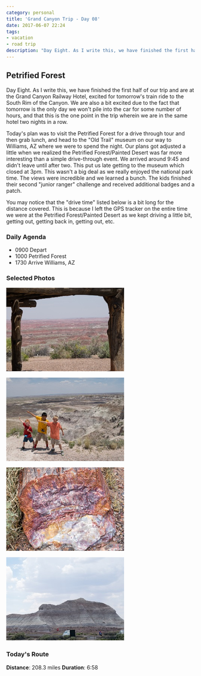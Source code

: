 ```yaml
---
category: personal
title: 'Grand Canyon Trip - Day 08'
date: 2017-06-07 22:24
tags:
- vacation
- road trip
description: "Day Eight. As I write this, we have finished the first half of our trip and are at the Grand Canyon Railway Hotel, excited for tomorrow's train ride to the South Rim of the Canyon. We are also a bit excited due to the fact that tomorrow is the only day we won't pile into the car for some number of hours, and that this is the one point in the trip wherein we are in the same hotel two nights in a row."
---
```


## Petrified Forest
Day Eight. As I write this, we have finished the first half of our trip and are at the Grand Canyon Railway Hotel, excited for tomorrow's train ride to the South Rim of the Canyon. We are also a bit excited due to the fact that tomorrow is the only day we won't pile into the car for some number of hours, and that this is the one point in the trip wherein we are in the same hotel two nights in a row.

Today's plan was to visit the Petrified Forest for a drive through tour and then grab lunch, and head to the "Old Trail" museum on our way to Williams, AZ where we were to spend the night. Our plans got adjusted a little when we realized the Petrified Forest/Painted Desert was far more interesting than a simple drive-through event. We arrived around 9:45 and didn't leave until after two. This put us late getting to the museum which closed at 3pm. This wasn't a big deal as we really enjoyed the national park time. The views were incredible and we learned  a bunch. The kids finished their second "junior ranger" challenge and received additional badges and a patch.

You may notice that the "drive time" listed below is a bit long for the distance covered. This is because I left the GPS tracker on the entire time we were at the Petrified Forest/Painted Desert as we kept driving a little bit, getting out, getting back in, getting out, etc.


### Daily Agenda
- 0900 Depart
- 1000 Petrified Forest
- 1730 Arrive Williams, AZ


### Selected Photos
<div>

<a class="example-image-link" href="/images/DSC_0515.jpg" data-lightbox="daily-1" data-title="The views went on forever"><img class="example-image lb_image" src="/images/DSC_0515_thumb.jpg" alt="image-1" /></a>

<a class="example-image-link" href="/images/DSC_0563.jpg" data-lightbox="daily-1" data-title="My boys imitating Mr. Stephen"><img class="example-image lb_image_right" src="/images/DSC_0563_thumb.jpg" alt="image-1" /></a>

<a class="example-image-link" href="/images/DSC_0592.jpg" data-lightbox="daily-1" data-title="Example of 'raw' petrified wood"><img class="example-image lb_image" src="/images/DSC_0592_thumb.jpg" alt="image-1" /></a>

<a class="example-image-link" href="/images/DSC_0596.jpg" data-lightbox="daily-1" data-title="One of the many striped hills"><img class="example-image lb_image_right" src="/images/DSC_0596_thumb.jpg" alt="image-1" /></a>

</div>

### Today's Route
__Distance__: 208.3 miles __Duration__: 6:58

<div id="map"></div>
<script>
    var stops = [
        {name: 'Comfort Inn', lat: 34.9353902, lon: -110.1352302},
        {name: 'Petrified Forest National Park', lat: 34.9849849, lon: -109.9189539},
        {name: 'The Grand Canyon Railway Hotel', lat: 35.2519747, lon: -112.1936513},
    ];

    var encoded_route = "gketEhpf_Td^j^n\\z\\r^z^|VbS_Nci@cYom@cc@mg@al@}[gq@qToh@ag@sf@yl@mh@}n@wh@wo@qb@ov@{Vuz@{M}aA}J{cAcKwcAkKucAeKwcA}JwcAeK_dAuHydAZ_eAx@keAoDaeAyE{dAiGsdAgK{cAqK_dAiKucAuKicAsPebA}V}~@a]a{@}`@kw@m\\}p@g[gp@}Zwo@{Zwo@e[cp@{Zqo@}Z}o@}Zuo@iVyp@{]bJcTiP_]wQ}@xc@ca@_Lg^f`@gCza@xHxp@jYaf@nm@iSzUla@p\\|m@hw@vEhd@cWpr@{Hbl@^nc@b@zb@`@`c@`@|d@b@di@aF~a@cHvc@y@nh@}Eji@sSph@rM|e@cH@\\`b@ka@r_@cz@fO{k@p^tUfo@jZ~|@fS``@qPoAw`A}Uor@_g@s\\aZiUePpK|YxZp_@z@nk@zZtCht@r@x`A`k@jCnc@hBn_@jLj^dUpd@vUSp]v_@vTTzTpEyd@|a@iY|a@uJtc@oFvb@yGhl@`Zl^|Rn`@|W`c@rZh[xm@h[df@|Ovo@nY`m@dLj_A`Qje@|Xtu@WhIkPir@lPzm@zWpl@hRle@fb@`f@la@vh@~^dVeS~k@m^bj@yf@fe@ei@tf@kj@vg@sj@xg@_j@ng@qi@rh@s^hm@sSdt@yMnz@eNl{@}Mtz@{Nlz@mOv{@kOf|@_Ozz@eOb{@yOf}@qOz|@uOt|@eNz~@kMn}@gMj~@`Gx|@}Brx@iId|@gI|{@oIr{@oKfx@wTxT}m@kHkk@qBk]eJfFzRhFr_AhOr_AvRf_AqEjcAaGbcA_GdcAkGhcA{Qn_Aq^nx@sc@zs@sc@ps@ek@ri@ga@tt@gXv|@qXp|@oXt|@EjbA\\vcAoGfcA{IvbAwIvbAsIzbA{IzbAsItbAwIxbAoIvbA{H|_AyCrcAiBzcAcB|cAaB|cA_BzcA{AjcAeB|_AuH|aAmPx`AwTv~@wTv~@wTt~@wTx~@sTx~@wTv~@_Uv~@wTt~@wHdbAiApcAuPp`AyPp`AyPr`AyTh~@mn@lc@cr@xZ}Ztx@ThdA|FhcAAxcA}JlbAmObaAeRb`AaRb`AaR|_AgRz_AaRb`A_R~_A{Qb`AoQh~@aR``AaRd`A_Rb`AcRd`AuRt_A{Tx~@cTb_AePv`AsJnbA}H|bA_IvbAwHbcAgHraAsAvy@uJbw@sFr^_Int@sKty@mKh~@iGfaAiF~cAgFfdAgFbdAaHrcAiIvcAoB~cAzF~bAgEjdAkEhdAgEfdAgF`dAeLpbAqTx_AoVt~@_V|}@sVh_AiVl~@iVt~@kVt~@cVv~@eV`~@gV~}@oMtaAlTr_AMfaA_Xf~@{Wx}@sW|}@yWz}@wWz}@yW|}@yWz}@{Wv}@wXd}@oXh}@qVd~@h@rdA~ApcAaApdAaAvdA_AzcArDfdAmJpcAaK`~@sGr_AsKz`AqN~aAqNfbAuMtaA{KdcAc@|dA~J|bAjVz{@|Yzj@lb@zm@`f@hr@ld@ps@p]fz@di@hl@lc@xn@pId_AyRz_AsV`y@qLb}@wKj}@wPbaA_Sz~@cSb`AqWj}@mSh~@cOzbAk[dz@ak@jk@oWp}@od@vs@}\\lz@q[l{@s[r{@m[l{@mZd|@gPnaAaCndAbH~cApChdAsVr}@uJ~bAcNfcAkJrbAlKb`AxNzbAfOzaAnL~bAs@tdAoPx`AmRt_AiObcAeOjbAaO`bAeNt`AqBtbAxNpbAdW~z@r@jdAs@ndAVpeAVtdATndA}BndAaVb_AwIlcA`@~eAjOl~@pZvQl^yHCxH";

    function initMap() {
        var mid_point =  {lat: 35.119097, lng: -111.091820};

        var map = new google.maps.Map(document.getElementById('map'), {
            zoom: 8,
            center: mid_point,
            fullscreenControl: true,
            styles: [
                {
                    "featureType": "administrative",
                    "elementType": "all",
                    "stylers": [{"saturation": "-100"}]
                },
                {
                    "featureType": "administrative.province",
                    "elementType": "all",
                    "stylers": [{"visibility": "on"}]
                },
                {
                    "featureType": "landscape",
                    "elementType": "all",
                    "stylers": [{"saturation": -100}, {"lightness": 65}, {"visibility": "on"}]
                },
                {
                    "featureType": "poi",
                    "elementType": "all",
                    "stylers": [{"saturation": -100}, {"lightness": "50"}, {"visibility": "simplified"}]
                },
                {
                    "featureType": "road",
                    "elementType": "all",
                    "stylers": [{"saturation": "-100"}]
                },
                {
                    "featureType": "road.highway",
                    "elementType": "all",
                    "stylers": [{"visibility": "simplified"}]
                },
                {
                    "featureType": "road.arterial",
                    "elementType": "all",
                    "stylers": [{"lightness": "30"}]
                },
                {
                    "featureType": "road.local",
                    "elementType": "all",
                    "stylers": [{"lightness": "40"}]
                },
                {
                    "featureType": "transit",
                    "elementType": "all",
                    "stylers": [{"saturation": -100}, {"visibility": "simplified"}]
                },
                {
                    "featureType": "water",
                    "elementType": "geometry",
                    "stylers": [{"hue": "#ffff00"}, {"lightness": -25}, {"saturation": -97}]
                },
                {
                    "featureType": "water",
                    "elementType": "labels",
                    "stylers": [{"lightness": -25 },{"saturation": -100}]
                }
            ]
        });

        for (var i = 0; i < stops.length; i++) {
          var latLng = new google.maps.LatLng(stops[i].lat, stops[i].lon);
          var marker = new google.maps.Marker({
            position: latLng,
            map: map,
            title: stops[i].name
          });
        }

        var routePath = new google.maps.Polyline({
          path: google.maps.geometry.encoding.decodePath(encoded_route),
          geodesic: true,
          strokeColor: '#FF0000',
          strokeOpacity: 1.0,
          strokeWeight: 4
        });

        routePath.setMap(map);

    }
</script>
<script async defer src="https://maps.googleapis.com/maps/api/js?key=AIzaSyCgUYlm-BQOCLSc66tIMVe3DUSXwxpAjDw&libraries=geometry&callback=initMap">
</script>







